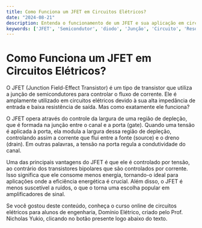 ```yaml
---
title: Como Funciona um JFET em Circuitos Elétricos?
date: "2024-08-21"
description: Entenda o funcionamento de um JFET e sua aplicação em circuitos elétricos.
keywords: ['JFET', 'Semicondutor', 'diodo', 'Junção', 'Circuito', 'Resolvido', 'Transistor']
---
```


# Como Funciona um JFET em Circuitos Elétricos?

O JFET (Junction Field-Effect Transistor) é um tipo de transistor que utiliza a junção de semicondutores para controlar o fluxo de corrente. Ele é amplamente utilizado em circuitos elétricos devido à sua alta impedância de entrada e baixa resistência de saída. Mas como exatamente ele funciona?

O JFET opera através do controle da largura de uma região de depleção, que é formada na junção entre o canal e a porta (gate). Quando uma tensão é aplicada à porta, ela modula a largura dessa região de depleção, controlando assim a corrente que flui entre a fonte (source) e o dreno (drain). Em outras palavras, a tensão na porta regula a condutividade do canal.

Uma das principais vantagens do JFET é que ele é controlado por tensão, ao contrário dos transistores bipolares que são controlados por corrente. Isso significa que ele consome menos energia, tornando-o ideal para aplicações onde a eficiência energética é crucial. Além disso, o JFET é menos suscetível a ruídos, o que o torna uma escolha popular em amplificadores de sinal.

Se você gostou deste conteúdo, conheça o curso online de circuitos elétricos para alunos de engenharia, Domínio Elétrico, criado pelo Prof. Nicholas Yukio, clicando no botão presente logo abaixo do texto.